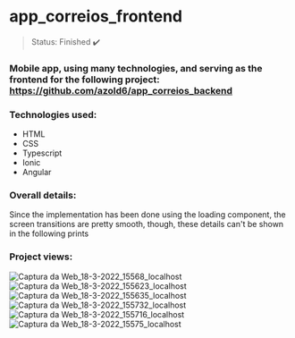 <h1>app_correios_frontend</h1>

>Status: Finished ✔️

### Mobile app, using many technologies, and serving as the frontend for the following project: https://github.com/azold6/app_correios_backend

### Technologies used:

+ HTML
+ CSS
+ Typescript
+ Ionic
+ Angular

### Overall details:
Since the implementation has been done using the loading component, the screen transitions are pretty smooth, though, these details can't be shown in the following prints

### Project views:


![Captura da Web_18-3-2022_15568_localhost](https://user-images.githubusercontent.com/80921933/159067284-5e75a4cb-2514-4bae-9329-3b702880c844.jpeg)
![Captura da Web_18-3-2022_155623_localhost](https://user-images.githubusercontent.com/80921933/159067299-02181183-6fb6-4023-9209-fefd13372ad0.jpeg)
![Captura da Web_18-3-2022_155635_localhost](https://user-images.githubusercontent.com/80921933/159067295-22b276a9-1e6c-4363-b50e-a7912113310b.jpeg)
![Captura da Web_18-3-2022_155732_localhost](https://user-images.githubusercontent.com/80921933/159067287-c15d74bd-ed2c-4f21-946b-cf5d1cffcd2f.jpeg)
![Captura da Web_18-3-2022_155716_localhost](https://user-images.githubusercontent.com/80921933/159067289-2d78e479-0ddf-4e67-8443-796421e98acb.jpeg)
![Captura da Web_18-3-2022_15575_localhost](https://user-images.githubusercontent.com/80921933/159067292-70c86fe4-b47e-446a-9add-447f9783e59f.jpeg)

